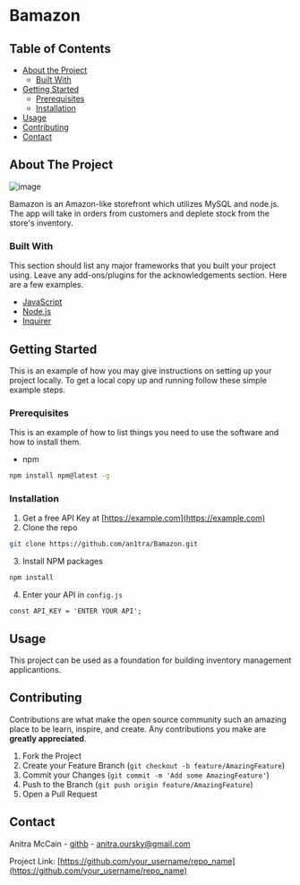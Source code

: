 # Bamazon
  
  <!-- TABLE OF CONTENTS -->
## Table of Contents

* [About the Project](#about-the-project)
  * [Built With](#built-with)
* [Getting Started](#getting-started)
  * [Prerequisites](#prerequisites)
  * [Installation](#installation)
* [Usage](#usage)
* [Contributing](#contributing)
* [Contact](#contact)



<!-- ABOUT THE PROJECT -->
## About The Project

![image](https://user-images.githubusercontent.com/25800122/70431112-4b36b500-1a4a-11ea-9c71-1a208114cb5c.png)

Bamazon is an Amazon-like storefront which utilizes MySQL and node.js. The app will take in orders from customers and deplete stock from the store's inventory.


### Built With
This section should list any major frameworks that you built your project using. Leave any add-ons/plugins for the acknowledgements section. Here are a few examples.
* [JavaScript](https://www.javascript.com/)
* [Node.js](https://nodejs.org/en/)
* [Inquirer](https://www.npmjs.com/package/inquirer)



<!-- GETTING STARTED -->
## Getting Started

This is an example of how you may give instructions on setting up your project locally.
To get a local copy up and running follow these simple example steps.

### Prerequisites

This is an example of how to list things you need to use the software and how to install them.
* npm
```sh
npm install npm@latest -g
```

### Installation

1. Get a free API Key at [https://example.com](https://example.com)
2. Clone the repo
```sh
git clone https://github.com/an1tra/Bamazon.git
```
3. Install NPM packages
```sh
npm install
```
4. Enter your API in `config.js`
```JS
const API_KEY = 'ENTER YOUR API';
```



<!-- USAGE EXAMPLES -->
## Usage

This project can be used as a foundation for building inventory management applicantions. 


<!-- CONTRIBUTING -->
## Contributing

Contributions are what make the open source community such an amazing place to be learn, inspire, and create. Any contributions you make are **greatly appreciated**.

1. Fork the Project
2. Create your Feature Branch (`git checkout -b feature/AmazingFeature`)
3. Commit your Changes (`git commit -m 'Add some AmazingFeature'`)
4. Push to the Branch (`git push origin feature/AmazingFeature`)
5. Open a Pull Request

<!-- CONTACT -->
## Contact

Anitra McCain - [githb](https://github.com/an1tra) - anitra.oursky@gmail.com

Project Link: [https://github.com/your_username/repo_name](https://github.com/your_username/repo_name)



